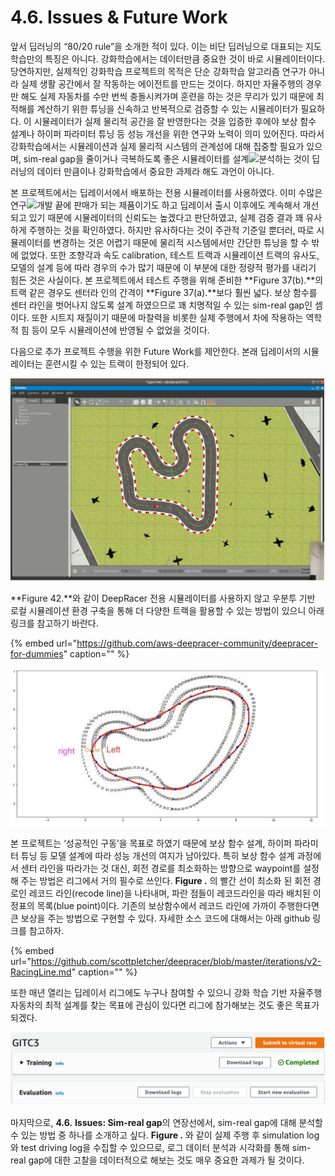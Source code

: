 # 4.6. Issues & Future Work

앞서 딥러닝의 “80/20 rule”을 소개한 적이 있다. 이는 비단 딥러닝으로 대표되는 지도학습만의 특징은 아니다. 강화학습에서는 데이터만큼 중요한 것이 바로 시뮬레이터이다. 당연하지만, 실제적인 강화학습 프로젝트의 목적은 단순 강화학습 알고리즘 연구가 아니라 실제 생활 공간에서 잘 작동하는 에이전트를 만드는 것이다. 하지만 자율주행의 경우만 해도 실제 자동차를 수만 번씩 충돌시켜가며 훈련을 하는 것은 무리가 있기 때문에 최적해를 계산하기 위한 튜닝을 신속하고 반복적으로 검증할 수 있는 시뮬레이터가 필요하다. 이 시뮬레이터가 실제 물리적 공간을 잘 반영한다는 것을 입증한 후에야 보상 함수 설계나 하이퍼 파라미터 튜닝 등 성능 개선을 위한 연구와 노력이 의미 있어진다. 따라서 강화학습에서는 시뮬레이션과 실제 물리적 시스템의 관계성에 대해 집중할 필요가 있으며, sim-real gap을 줄이거나 극복하도록 좋은 시뮬레이터를 설계![](file:////Users/kim-yein/Library/Group%20Containers/UBF8T346G9.Office/TemporaryItems/msohtmlclip/clip_image002.jpg)분석하는 것이 딥러닝의 데이터 만큼이나 강화학습에서 중요한 과제라 해도 과언이 아니다.

본 프로젝트에서는 딥레이서에서 배포하는 전용 시뮬레이터를 사용하였다. 이미 수많은 연구![](file:////Users/kim-yein/Library/Group%20Containers/UBF8T346G9.Office/TemporaryItems/msohtmlclip/clip_image002.jpg)개발 끝에 판매가 되는 제품이기도 하고 딥레이서 출시 이후에도 계속해서 개선되고 있기 때문에 시뮬레이터의 신뢰도는 높겠다고 판단하였고, 실제 검증 결과 꽤 유사하게 주행하는 것을 확인하였다. 하지만 유사하다는 것이 주관적 기준일 뿐더러, 따로 시뮬레이터를 변경하는 것은 어렵기 때문에 물리적 시스템에서만 간단한 튜닝을 할 수 밖에 없었다. 또한 조향각과 속도 calibration, 테스트 트랙과 시뮬레이션 트랙의 유사도, 모델의 설계 등에 따라 경우의 수가 많기 때문에 이 부분에 대한 정량적 평가를 내리기 힘든 것은 사실이다. 본 프로젝트에서 테스트 주행을 위해 준비한 **Figure 37\(b\).**의 트랙 같은 경우도 센터라 인의 간격이 **Figure 37\(a\).**보다 훨씬 넓다. 보상 함수를 센터 라인을 벗어나지 않도록 설계 하였으므로 꽤 치명적일 수 있는 sim-real gap인 셈이다. 또한 시트지 재질이기 때문에 마찰력을 비롯한 실제 주행에서 차에 작용하는 역학적 힘 등이 모두 시뮬레이션에 반영될 수 없었을 것이다.

다음으로 추가 프로젝트 수행을 위한 Future Work를 제안한다. 본래 딥레이서의 시뮬레이터는 훈련시킬 수 있는 트랙이 한정되어 있다.

![Figure 42. Ubuntu based Local DeepRacer Simulator](../.gitbook/assets/figure-42.png)

**Figure 42.**와 같이 DeepRacer 전용 시뮬레이터를 사용하지 않고 우분투 기반 로컬 시뮬레이션 환경 구축을 통해 더 다양한 트랙을 활용할 수 있는 방법이 있으니 아래 링크를 참고하기 바란다.

{% embed url="https://github.com/aws-deepracer-community/deepracer-for-dummies" caption="" %}

![Figure 43. Waypoints Following Recode Line](../.gitbook/assets/figure-43.png)

본 프로젝트는 ‘성공적인 구동’을 목표로 하였기 때문에 보상 함수 설계, 하이퍼 파라미터 튜닝 등 모델 설계에 따라 성능 개선의 여지가 남아있다. 특히 보상 함수 설계 과정에서 센터 라인을 따라가는 것 대신, 회전 경로를 최소화하는 방향으로 waypoint를 설정해 주는 방법은 리그에서 거의 필수로 쓰인다. **Figure .** 의 빨간 선이 최소화 된 회전 경로인 레코드 라인\(recode line\)을 나타내며, 파란 점들이 레코드라인을 따라 배치된 이정표의 목록\(blue point\)이다. 기존의 보상함수에서 레코드 라인에 가까이 주행한다면 큰 보상을 주는 방법으로 구현할 수 있다. 자세한 소스 코드에 대해서는 아래 github 링크를 참고하자.

{% embed url="https://github.com/scottpletcher/deepracer/blob/master/iterations/v2-RacingLine.md" caption="" %}

또한 매년 열리는 딥레이서 리그에도 누구나 참여할 수 있으니 강화 학습 기반 자율주행 자동차의 최적 설계를 찾는 목표에 관심이 있다면 리그에 참가해보는 것도 좋은 목표가 되겠다.

![Figure 44. Ubuntu based Local DeepRacer Simulator](../.gitbook/assets/figure-44.png)

마지막으로, **4.6.** **Issues: Sim-real gap**의 연장선에서, sim-real gap에 대해 분석할 수 있는 방법 중 하나를 소개하고 싶다. **Figure .** 와 같이 실제 주행 후 simulation log와 test driving log을 수집할 수 있으므로, 로그 데이터 분석과 시각화를 통해 sim-real gap에 대한 고찰을 데이터적으로 해보는 것도 매우 중요한 과제가 될 것이다.

